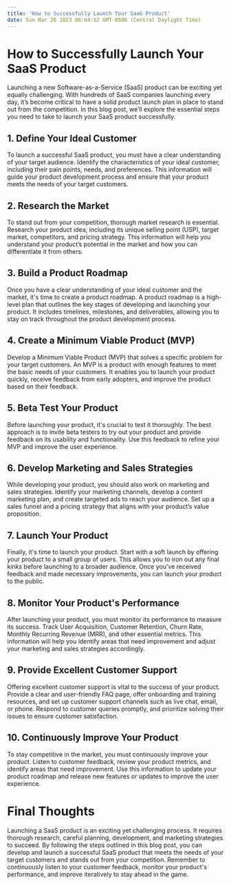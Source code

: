 ```yaml
---
title: 'How to Successfully Launch Your SaaS Product'
date: Sun Mar 26 2023 06:04:52 GMT-0500 (Central Daylight Time)
---
```


# How to Successfully Launch Your SaaS Product

Launching a new Software-as-a-Service (SaaS) product can be exciting yet equally challenging. With hundreds of SaaS companies launching every day, it’s become critical to have a solid product launch plan in place to stand out from the competition. In this blog post, we’ll explore the essential steps you need to take to launch your SaaS product successfully.

## 1. Define Your Ideal Customer

To launch a successful SaaS product, you must have a clear understanding of your target audience. Identify the characteristics of your ideal customer, including their pain points, needs, and preferences. This information will guide your product development process and ensure that your product meets the needs of your target customers.

## 2. Research the Market

To stand out from your competition, thorough market research is essential. Research your product idea, including its unique selling point (USP), target market, competitors, and pricing strategy. This information will help you understand your product’s potential in the market and how you can differentiate it from others.

## 3. Build a Product Roadmap

Once you have a clear understanding of your ideal customer and the market, it's time to create a product roadmap. A product roadmap is a high-level plan that outlines the key stages of developing and launching your product. It includes timelines, milestones, and deliverables, allowing you to stay on track throughout the product development process.

## 4. Create a Minimum Viable Product (MVP)

Develop a Minimum Viable Product (MVP) that solves a specific problem for your target customers. An MVP is a product with enough features to meet the basic needs of your customers. It enables you to launch your product quickly, receive feedback from early adopters, and improve the product based on their feedback.

## 5. Beta Test Your Product

Before launching your product, it's crucial to test it thoroughly. The best approach is to invite beta testers to try out your product and provide feedback on its usability and functionality. Use this feedback to refine your MVP and improve the user experience.

## 6. Develop Marketing and Sales Strategies

While developing your product, you should also work on marketing and sales strategies. Identify your marketing channels, develop a content marketing plan, and create targeted ads to reach your audience. Set up a sales funnel and a pricing strategy that aligns with your product’s value proposition.

## 7. Launch Your Product

Finally, it's time to launch your product. Start with a soft launch by offering your product to a small group of users. This allows you to iron out any final kinks before launching to a broader audience. Once you've received feedback and made necessary improvements, you can launch your product to the public.

## 8. Monitor Your Product's Performance

After launching your product, you must monitor its performance to measure its success. Track User Acquisition, Customer Retention, Churn Rate, Monthly Recurring Revenue (MRR), and other essential metrics. This information will help you identify areas that need improvement and adjust your marketing and sales strategies accordingly.

## 9. Provide Excellent Customer Support

Offering excellent customer support is vital to the success of your product. Provide a clear and user-friendly FAQ page, offer onboarding and training resources, and set up customer support channels such as live chat, email, or phone. Respond to customer queries promptly, and prioritize solving their issues to ensure customer satisfaction.

## 10. Continuously Improve Your Product

To stay competitive in the market, you must continuously improve your product. Listen to customer feedback, review your product metrics, and identify areas that need improvement. Use this information to update your product roadmap and release new features or updates to improve the user experience.

# Final Thoughts

Launching a SaaS product is an exciting yet challenging process. It requires thorough research, careful planning, development, and marketing strategies to succeed. By following the steps outlined in this blog post, you can develop and launch a successful SaaS product that meets the needs of your target customers and stands out from your competition. Remember to continuously listen to your customer feedback, monitor your product's performance, and improve iteratively to stay ahead in the game.
